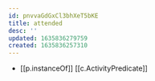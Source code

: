 ```yaml
---
id: pnvvaGdGxCl3bhXeT5bKE
title: attended
desc: ''
updated: 1635836279759
created: 1635836257310
---
```


- [[p.instanceOf]] [[c.ActivityPredicate]]